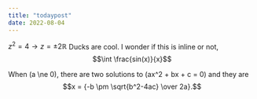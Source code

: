 ```yaml
---
title: "todaypost"
date: 2022-08-04
---
```

$z^2 = 4 \rightarrow z = \pm 2 \mathbb{R}$
Ducks are cool.
I wonder if this is inline or not,
$$\int \frac{sin(x)}{x}$$

When \(a \ne 0\), there are two solutions to \(ax^2 + bx + c = 0\) and they are
$$x = {-b \pm \sqrt{b^2-4ac} \over 2a}.$$
